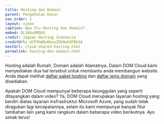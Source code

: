 ```yaml
---
title: Hosting dan Domain
parent: Pengenalan Dasar
nav_order: 1
layout: video
caption: Apa Itu Hosting dan Domain?
embed: DL1KAsdMQUU
credit: Jagoan Hosting Indonesia
creditUrl: UCP3hWQw8kauZOG0w6dFBbSA
nextUrl: cloud-shared-hosting.html
permalink: hosting-dan-domain.html
---
```


Hosting adalah Rumah, Domain adalah Alamatnya. Dalam DOM Cloud kami menyediakan dua hal tersebut untuk membantu anda membangun website. Anda dapat melihat [daftar paket hosting](//domcloud.id/price.html) dan [daftar jenis domain](//domcloud.id/domain.html) yang disediakan.

Apakah DOM Cloud mempunyai beberapa keunggulan yang seperti ditayangkan dalam video? Ya, DOM Cloud merupakan layanan hosting yang berdiri diatas layanan insfrastruktur Microsoft Azure, yang sudah tidak diragukan lagi kecepatannya, selain itu kami mempunyai banyak fitur tambahan lain yang kami rangkum dalam beberapa video berikutnya. Ayo simak terus!

